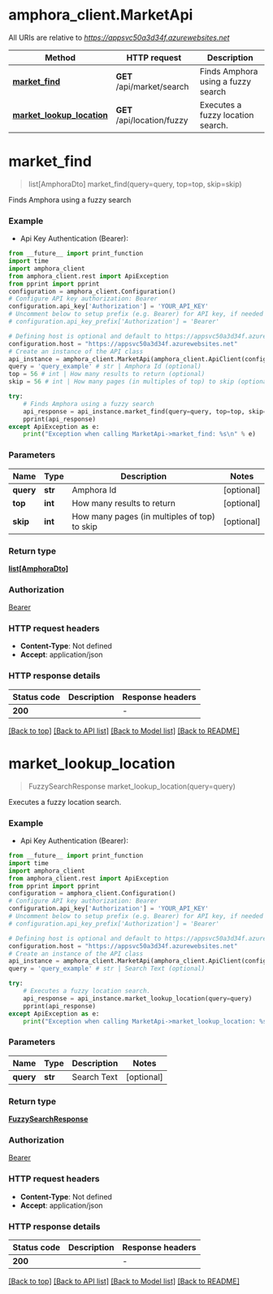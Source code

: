 # amphora_client.MarketApi

All URIs are relative to *https://appsvc50a3d34f.azurewebsites.net*

Method | HTTP request | Description
------------- | ------------- | -------------
[**market_find**](MarketApi.md#market_find) | **GET** /api/market/search | Finds Amphora using a fuzzy search
[**market_lookup_location**](MarketApi.md#market_lookup_location) | **GET** /api/location/fuzzy | Executes a fuzzy location search.


# **market_find**
> list[AmphoraDto] market_find(query=query, top=top, skip=skip)

Finds Amphora using a fuzzy search

### Example

* Api Key Authentication (Bearer):
```python
from __future__ import print_function
import time
import amphora_client
from amphora_client.rest import ApiException
from pprint import pprint
configuration = amphora_client.Configuration()
# Configure API key authorization: Bearer
configuration.api_key['Authorization'] = 'YOUR_API_KEY'
# Uncomment below to setup prefix (e.g. Bearer) for API key, if needed
# configuration.api_key_prefix['Authorization'] = 'Bearer'

# Defining host is optional and default to https://appsvc50a3d34f.azurewebsites.net
configuration.host = "https://appsvc50a3d34f.azurewebsites.net"
# Create an instance of the API class
api_instance = amphora_client.MarketApi(amphora_client.ApiClient(configuration))
query = 'query_example' # str | Amphora Id (optional)
top = 56 # int | How many results to return (optional)
skip = 56 # int | How many pages (in multiples of top) to skip (optional)

try:
    # Finds Amphora using a fuzzy search
    api_response = api_instance.market_find(query=query, top=top, skip=skip)
    pprint(api_response)
except ApiException as e:
    print("Exception when calling MarketApi->market_find: %s\n" % e)
```

### Parameters

Name | Type | Description  | Notes
------------- | ------------- | ------------- | -------------
 **query** | **str**| Amphora Id | [optional] 
 **top** | **int**| How many results to return | [optional] 
 **skip** | **int**| How many pages (in multiples of top) to skip | [optional] 

### Return type

[**list[AmphoraDto]**](AmphoraDto.md)

### Authorization

[Bearer](../README.md#Bearer)

### HTTP request headers

 - **Content-Type**: Not defined
 - **Accept**: application/json

### HTTP response details
| Status code | Description | Response headers |
|-------------|-------------|------------------|
**200** |  |  -  |

[[Back to top]](#) [[Back to API list]](../README.md#documentation-for-api-endpoints) [[Back to Model list]](../README.md#documentation-for-models) [[Back to README]](../README.md)

# **market_lookup_location**
> FuzzySearchResponse market_lookup_location(query=query)

Executes a fuzzy location search.

### Example

* Api Key Authentication (Bearer):
```python
from __future__ import print_function
import time
import amphora_client
from amphora_client.rest import ApiException
from pprint import pprint
configuration = amphora_client.Configuration()
# Configure API key authorization: Bearer
configuration.api_key['Authorization'] = 'YOUR_API_KEY'
# Uncomment below to setup prefix (e.g. Bearer) for API key, if needed
# configuration.api_key_prefix['Authorization'] = 'Bearer'

# Defining host is optional and default to https://appsvc50a3d34f.azurewebsites.net
configuration.host = "https://appsvc50a3d34f.azurewebsites.net"
# Create an instance of the API class
api_instance = amphora_client.MarketApi(amphora_client.ApiClient(configuration))
query = 'query_example' # str | Search Text (optional)

try:
    # Executes a fuzzy location search.
    api_response = api_instance.market_lookup_location(query=query)
    pprint(api_response)
except ApiException as e:
    print("Exception when calling MarketApi->market_lookup_location: %s\n" % e)
```

### Parameters

Name | Type | Description  | Notes
------------- | ------------- | ------------- | -------------
 **query** | **str**| Search Text | [optional] 

### Return type

[**FuzzySearchResponse**](FuzzySearchResponse.md)

### Authorization

[Bearer](../README.md#Bearer)

### HTTP request headers

 - **Content-Type**: Not defined
 - **Accept**: application/json

### HTTP response details
| Status code | Description | Response headers |
|-------------|-------------|------------------|
**200** |  |  -  |

[[Back to top]](#) [[Back to API list]](../README.md#documentation-for-api-endpoints) [[Back to Model list]](../README.md#documentation-for-models) [[Back to README]](../README.md)

